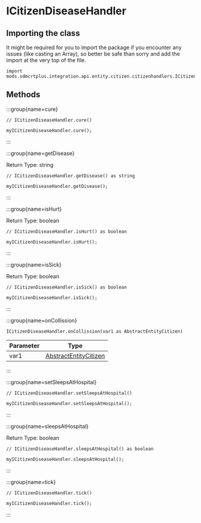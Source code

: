 # ICitizenDiseaseHandler

## Importing the class

It might be required for you to import the package if you encounter any issues (like casting an Array), so better be safe than sorry and add the import at the very top of the file.
```zenscript
import mods.sdmcrtplus.integration.api.entity.citizen.citizenhandlers.ICitizenDiseaseHandler;
```


## Methods

:::group{name=cure}

```zenscript
// ICitizenDiseaseHandler.cure()

myICitizenDiseaseHandler.cure();
```

:::

:::group{name=getDisease}

Return Type: string

```zenscript
// ICitizenDiseaseHandler.getDisease() as string

myICitizenDiseaseHandler.getDisease();
```

:::

:::group{name=isHurt}

Return Type: boolean

```zenscript
// ICitizenDiseaseHandler.isHurt() as boolean

myICitizenDiseaseHandler.isHurt();
```

:::

:::group{name=isSick}

Return Type: boolean

```zenscript
// ICitizenDiseaseHandler.isSick() as boolean

myICitizenDiseaseHandler.isSick();
```

:::

:::group{name=onCollission}

```zenscript
ICitizenDiseaseHandler.onCollission(var1 as AbstractEntityCitizen)
```

| Parameter |                                                    Type                                                     |
|-----------|-------------------------------------------------------------------------------------------------------------|
| var1      | [AbstractEntityCitizen](/mods/sdmcrtplus/integration/minecolonies/api/entity/citizen/AbstractEntityCitizen) |


:::

:::group{name=setSleepsAtHospital}

```zenscript
// ICitizenDiseaseHandler.setSleepsAtHospital()

myICitizenDiseaseHandler.setSleepsAtHospital();
```

:::

:::group{name=sleepsAtHospital}

Return Type: boolean

```zenscript
// ICitizenDiseaseHandler.sleepsAtHospital() as boolean

myICitizenDiseaseHandler.sleepsAtHospital();
```

:::

:::group{name=tick}

```zenscript
// ICitizenDiseaseHandler.tick()

myICitizenDiseaseHandler.tick();
```

:::


